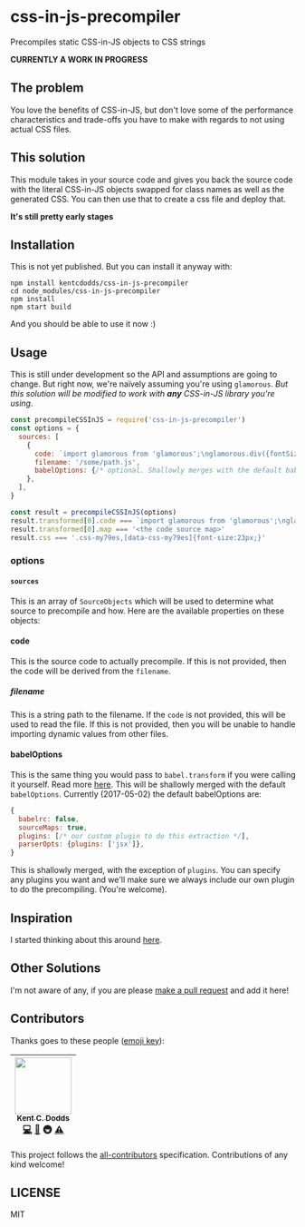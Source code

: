 # css-in-js-precompiler

Precompiles static CSS-in-JS objects to CSS strings

**CURRENTLY A WORK IN PROGRESS**

<!--
WHEN IT'S RELEASED WE CAN COMMENT THIS BACK IN :)
[![Build Status][build-badge]][build]
[![Code Coverage][coverage-badge]][coverage]
[![Dependencies][dependencyci-badge]][dependencyci]
[![version][version-badge]][package]
[![downloads][downloads-badge]][npm-stat]
[![MIT License][license-badge]][LICENSE]

[![All Contributors](https://img.shields.io/badge/all_contributors-1-orange.svg?style=flat-square)](#contributors)
[![PRs Welcome][prs-badge]][prs]
[![Donate][donate-badge]][donate]
[![Code of Conduct][coc-badge]][coc]
[![Roadmap][roadmap-badge]][roadmap]
[![Examples][examples-badge]][examples]

[![Watch on GitHub][github-watch-badge]][github-watch]
[![Star on GitHub][github-star-badge]][github-star]
[![Tweet][twitter-badge]][twitter]
-->

## The problem

You love the benefits of CSS-in-JS, but don't love some of the performance
characteristics and trade-offs you have to make with regards to not using actual
CSS files.

## This solution

This module takes in your source code and gives you back the source code with
the literal CSS-in-JS objects swapped for class names as well as the generated
CSS. You can then use that to create a css file and deploy that.

**It's still pretty early stages**

## Installation

<!--
WHEN IT'S RELEASED WE CAN COMMENT THIS BACK IN.
This module is distributed via [npm][npm] which is bundled with [node][node] and
should be installed as one of your project's `devDependencies`:

```
npm install --save-dev css-in-js-precompiler
```
-->

This is not yet published. But you can install it anyway with:

```
npm install kentcdodds/css-in-js-precompiler
cd node_modules/css-in-js-precompiler
npm install
npm start build
```

And you should be able to use it now :)

## Usage

This is still under development so the API and assumptions are going to change.
But right now, we're naïvely assuming you're using `glamorous`. _But this
solution will be modified to work with **any** CSS-in-JS library you're using_.

```javascript
const precompileCSSInJS = require('css-in-js-precompiler')
const options = {
  sources: [
    {
      code: `import glamorous from 'glamorous';\nglamorous.div({fontSize: 23})`,
      filename: '/some/path.js',
      babelOptions: {/* optional. Shallowly merges with the default babelOptions */}
    },
  ],
}

const result = precompileCSSInJS(options)
result.transformed[0].code === `import glamorous from 'glamorous';\nglamorous.div("css-my79es");`
result.transformed[0].map === '<the code source map>'
result.css === '.css-my79es,[data-css-my79es]{font-size:23px;}'
```

### options

#### `sources`

This is an array of `SourceObjects` which will be used to determine what source
to precompile and how. Here are the available properties on these objects:

#### code

This is the source code to actually precompile. If this is not provided, then
the code will be derived from the `filename`.

##### filename

This is a string path to the filename. If the `code` is not provided, this will
be used to read the file. If this is not provided, then you will be unable to
handle importing dynamic values from other files.

#### babelOptions

This is the same thing you would pass to `babel.transform` if you were calling
it yourself. Read more [here](http://babeljs.io/docs/core-packages/#options).
This will be shallowly merged with the default `babelOptions`. Currently
(2017-05-02) the default babelOptions are:

```javascript
{
  babelrc: false,
  sourceMaps: true,
  plugins: [/* our custom plugin to do this extraction */],
  parserOpts: {plugins: ['jsx']},
}
```

This is shallowly merged, with the exception of `plugins`. You can specify any
plugins you want and we'll make sure we always include our own plugin to do
the precompiling. (You're welcome).

## Inspiration

I started thinking about this around [here][inspiration-link].

## Other Solutions

I'm not aware of any, if you are please [make a pull request][prs] and add it
here!

## Contributors

Thanks goes to these people ([emoji key][emojis]):

<!-- ALL-CONTRIBUTORS-LIST:START - Do not remove or modify this section -->
| [<img src="https://avatars.githubusercontent.com/u/1500684?v=3" width="100px;"/><br /><sub>Kent C. Dodds</sub>](https://kentcdodds.com)<br />[💻](https://github.com/kentcdodds/css-in-js-precompiler/commits?author=kentcdodds) [📖](https://github.com/kentcdodds/css-in-js-precompiler/commits?author=kentcdodds) 🚇 [⚠️](https://github.com/kentcdodds/css-in-js-precompiler/commits?author=kentcdodds) |
| :---: |
<!-- ALL-CONTRIBUTORS-LIST:END -->

This project follows the [all-contributors][all-contributors] specification.
Contributions of any kind welcome!

## LICENSE

MIT

[npm]: https://www.npmjs.com/
[node]: https://nodejs.org
[build-badge]: https://img.shields.io/travis/kentcdodds/css-in-js-precompiler.svg?style=flat-square
[build]: https://travis-ci.org/kentcdodds/css-in-js-precompiler
[coverage-badge]: https://img.shields.io/codecov/c/github/kentcdodds/css-in-js-precompiler.svg?style=flat-square
[coverage]: https://codecov.io/github/kentcdodds/css-in-js-precompiler
[dependencyci-badge]: https://dependencyci.com/github/kentcdodds/css-in-js-precompiler/badge?style=flat-square
[dependencyci]: https://dependencyci.com/github/kentcdodds/css-in-js-precompiler
[version-badge]: https://img.shields.io/npm/v/css-in-js-precompiler.svg?style=flat-square
[package]: https://www.npmjs.com/package/css-in-js-precompiler
[downloads-badge]: https://img.shields.io/npm/dm/css-in-js-precompiler.svg?style=flat-square
[npm-stat]: http://npm-stat.com/charts.html?package=css-in-js-precompiler&from=2016-04-01
[license-badge]: https://img.shields.io/npm/l/css-in-js-precompiler.svg?style=flat-square
[license]: https://github.com/kentcdodds/css-in-js-precompiler/blob/master/other/LICENSE
[prs-badge]: https://img.shields.io/badge/PRs-welcome-brightgreen.svg?style=flat-square
[prs]: http://makeapullrequest.com
[donate-badge]: https://img.shields.io/badge/$-support-green.svg?style=flat-square
[donate]: http://kcd.im/donate
[coc-badge]: https://img.shields.io/badge/code%20of-conduct-ff69b4.svg?style=flat-square
[coc]: https://github.com/kentcdodds/css-in-js-precompiler/blob/master/other/CODE_OF_CONDUCT.md
[roadmap-badge]: https://img.shields.io/badge/%F0%9F%93%94-roadmap-CD9523.svg?style=flat-square
[roadmap]: https://github.com/kentcdodds/css-in-js-precompiler/blob/master/other/ROADMAP.md
[examples-badge]: https://img.shields.io/badge/%F0%9F%92%A1-examples-8C8E93.svg?style=flat-square
[examples]: https://github.com/kentcdodds/css-in-js-precompiler/blob/master/other/EXAMPLES.md
[github-watch-badge]: https://img.shields.io/github/watchers/kentcdodds/css-in-js-precompiler.svg?style=social
[github-watch]: https://github.com/kentcdodds/css-in-js-precompiler/watchers
[github-star-badge]: https://img.shields.io/github/stars/kentcdodds/css-in-js-precompiler.svg?style=social
[github-star]: https://github.com/kentcdodds/css-in-js-precompiler/stargazers
[twitter]: https://twitter.com/intent/tweet?text=Check%20out%20css-in-js-precompiler!%20https://github.com/kentcdodds/css-in-js-precompiler%20%F0%9F%91%8D
[twitter-badge]: https://img.shields.io/twitter/url/https/github.com/kentcdodds/css-in-js-precompiler.svg?style=social
[emojis]: https://github.com/kentcdodds/all-contributors#emoji-key
[all-contributors]: https://github.com/kentcdodds/all-contributors
[inspiration-link]: https://github.com/paypal/glamorous/issues/43#issuecomment-294153104
